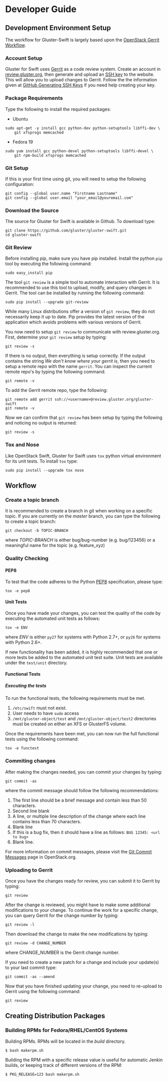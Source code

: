 # Developer Guide

## Development Environment Setup
The workflow for Gluster-Swift is largely based upon the 
[OpenStack Gerrit Workflow][].

### Account Setup
Gluster for Swift uses [Gerrit][] as a code review system.  Create an
account in [review.gluster.org][], then generate and upload
an [SSH key][] to the website.  This will allow you to upload
changes to Gerrit.  Follow the the information given
at [GitHub Generating SSH Keys][] if you need help creating your key.

### Package Requirements
Type the following to install the required packages:

* Ubuntu

~~~
sudo apt-get -y install gcc python-dev python-setuptools libffi-dev \
    git xfsprogs memcached
~~~

* Fedora 19

~~~
sudo yum install gcc python-devel python-setuptools libffi-devel \
    git rpm-build xfsprogs memcached
~~~

### Git Setup
If this is your first time using git, you will need to setup the
following configuration:

~~~
git config --global user.name "Firstname Lastname"
git config --global user.email "your_email@youremail.com"
~~~

### Download the Source
The source for Gluster for Swift is available in Github. To download
type:

~~~
git clone https://github.com/gluster/gluster-swift.git
cd gluster-swift
~~~

### Git Review
Before installing pip, make sure you have pip installed. Install the
python `pip` tool by executing the following command:

~~~
sudo easy_install pip
~~~

The tool `git review` is a simple tool to automate interaction with Gerrit.
It is recommended to use this tool to upload, modify, and query changes in Gerrit.
The tool can be installed by running the following command:

~~~
sudo pip install --upgrade git-review
~~~

While many Linux distributions offer a version of `git review`, 
they do not necessarily keep it up to date. Pip provides the latest version
of the application which avoids problems with various versions of Gerrit.

You now need to setup `git review` to communicate with review.gluster.org.
First, determine your `git review` setup by typing:

~~~
git review -s
~~~

If there is no output, then everything is setup correctly.  If the output
contains the string *We don't know where your gerrit is*, then you need to
setup a remote repo with the name `gerrit`.  You can inspect the current
remote repo's by typing the following command.

~~~
git remote -v
~~~

To add the Gerrit remote repo, type the following:

~~~
git remote add gerrit ssh://<username>@review.gluster.org/gluster-swift
git remote -v
~~~

Now we can confirm that `git review` has been setup by typing the
following and noticing no output is returned:

~~~
git review -s
~~~

### Tox and Nose
Like OpenStack Swift, Gluster for Swift uses `tox` python virtual 
environment for its unit tests.  To install `tox` type:

~~~
sudo pip install --upgrade tox nose
~~~

## Workflow

### Create a topic branch
It is recommended to create a branch in git when working on a specific topic.
If you are currently on the *master* branch, you can type the following
to create a topic branch:

~~~
git checkout -b TOPIC-BRANCH
~~~

where *TOPIC-BRANCH* is either bug/bug-number (e.g. bug/123456) or
a meaningful name for the topic (e.g. feature_xyz)

### Quality Checking
#### PEP8
To test that the code adheres to the Python [PEP8][] specification, 
please type:

~~~
tox -e pep8
~~~

#### Unit Tests
Once you have made your changes, you can test the quality of the code
by executing the automated unit tests as follows:

~~~
tox -e ENV
~~~

where *ENV* is either `py27` for systems with Python 2.7+, or `py26` for
systems with Python 2.6+.

If new functionality has been added, it is highly recommended that
one or more tests be added to the automated unit test suite. Unit
tests are available under the `test/unit` directory.

#### Functional Tests

##### Executing the tests
To run the functional tests, the following requirements must be met.

1. `/etc/swift` must not exist.
1. User needs to have `sudo` access
1. `/mnt/gluster-object/test` and `/mnt/gluster-object/test2` directories
must be created on either an XFS or GlusterFS volume.

Once the requirements have been met, you can now run the full functional
tests using the following command:

~~~
tox -e functest
~~~

### Commiting changes
After making the changes needed, you can commit your changes by typing:

~~~
git commit -as
~~~

where the commit message should follow the following recommendations:

1. The first line should be a brief message and contain less than 50
characters.
2. Second line blank
3. A line, or multiple line description of the change where each line
contains less than 70 characters.
4. Blank line
5. If this is a bug fix, then it should have a line as follows:
`BUG 12345: <url to bug>`
6. Blank line.

For more information on commit messages, please visit the
[Git Commit Messages][] page in OpenStack.org.

### Uploading to Gerrit
Once you have the changes ready for review, you can submit it to Gerrit 
by typing:

~~~
git review
~~~

After the change is reviewed, you might have to make some
additional modifications to your change.  To continue the work for
a specific change, you can query Gerrit for the change number by
typing:

~~~
git review -l
~~~

Then download the change to make the new modifications by typing:

~~~
git review -d CHANGE_NUMBER
~~~

where CHANGE_NUMBER is the Gerrit change number.

If you need to create a new patch for a change and include your update(s)
to your last commit type:

~~~
git commit -as --amend
~~~

Now that you have finished updating your change, you need to re-upload
to Gerrit using the following command:

~~~
git review
~~~

## Creating Distribution Packages

### Building RPMs for Fedora/RHEL/CentOS Systems
Building RPMs.  RPMs will be located in the *build* directory.

`$ bash makerpm.sh`

Building the RPM with a specific release value is useful for 
automatic Jenkin builds, or keeping track of different versions 
of the RPM:

`$ PKG_RELEASE=123 bash makerpm.sh`


[OpenStack Gerrit Workflow]: https://wiki.openstack.org/wiki/Gerrit_Workflow
[Gerrit]: https://code.google.com/p/gerrit/
[review.gluster.org]: http://review.gluster.org
[SSH Key]: http://review.gluster.org/#/settings/ssh-keys
[GitHub Generating SSH Keys]: https://help.github.com/articles/generating-ssh-keys
[PEP8]: http://www.python.org/dev/peps/pep-0008
[Git Commit Messages]: https://wiki.openstack.org/wiki/GitCommitMessages
[GlusterFS Compiling RPMS]: https://forge.gluster.org/glusterfs-core/pages/CompilingRPMS
[README]: http://repos.fedorapeople.org/repos/openstack/openstack-trunk/README
